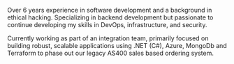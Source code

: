Over 6 years experience in software development and a background in ethical hacking. Specializing in backend development but passionate to continue developing my skills in DevOps, infrastructure, and security. 

Currently working as part of an integration team, primarily focused on building robust, scalable applications using .NET (C#), Azure, MongoDb and Terraform to phase out our legacy AS400 sales based ordering system.

